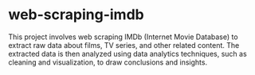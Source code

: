 # web-scraping-imdb
 This project involves web scraping IMDb (Internet Movie Database) to extract raw data about films, TV series, and other related content. The extracted data is then analyzed using data analytics techniques, such as cleaning and visualization, to draw conclusions and insights.
